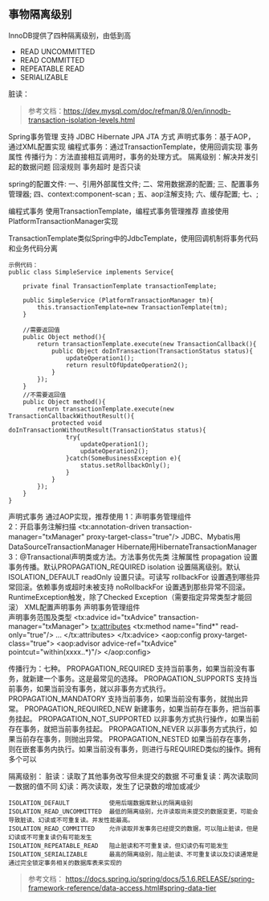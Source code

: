 事物隔离级别
-

InnoDB提供了四种隔离级别，由低到高

- READ UNCOMMITTED
- READ COMMITTED
- REPEATABLE READ
- SERIALIZABLE

脏读：

> 参考文档：https://dev.mysql.com/doc/refman/8.0/en/innodb-transaction-isolation-levels.html

Spring事务管理
	支持
		JDBC
		Hibernate
		JPA
		JTA
	方式
		声明式事务：基于AOP，通过XML配置实现
		编程式事务：通过TransactionTemplate，使用回调实现
	事务属性
		传播行为：方法直接相互调用时，事务的处理方式。
		隔离级别：解决并发引起的数据问题
		回滚规则
		事务超时
		是否只读

	
spring的配置文件:
	一、引用外部属性文件;
	二、常用数据源的配置;
	三、配置事务管理器;
	四、context:component-scan
		<!-- 对包中的所有类进行扫描，以完成Bean创建和自动依赖注入的功能 -->;
	五、aop注解支持;
	六、缓存配置;
	七、<!-- Spring、MyBatis的整合，需要在 Spring 应用上下文中定义至少两样东西：一个SqlSessionFactory和至少一个数据映射器类（UserMapper->iocContext.xml）。 -->;

	
编程式事务
	使用TransactionTemplate，编程式事务管理推荐
	直接使用PlatformTransactionManager实现
	
TransactionTemplate类似Spring中的JdbcTemplate，使用回调机制将事务代码和业务代码分离

	示例代码：
	public class SimpleService implements Service{
	
		private final TransactionTemplate transactionTemplate;
		
		public SimpleService (PlatformTransactionManager tm){
			this.transactionTemplate=new TransactionTemplate(tm);
		}
		
		//需要返回值
		public Object method(){
			return transactionTemplate.execute(new TransactionCallback(){
				public Object doInTransaction(TransactionStatus status){
					updateOperation1();
					return resultOfUpdateOperation2();
				}
			});
		}
		//不需要返回值
		public Object method(){
			return transactionTemplate.execute(new TransactionCallbackWithoutResult(){
				protected void doInTransactionWithoutResult(TransactionStatus status){
					try{
						updateOperation1();
						updateOperation2();
					}catch(SomeBusinessException e){
						status.setRollbackOnly();
					}
				}
			});
		}
	}
	
	
声明式事务
	通过AOP实现，推荐使用
	1：声明事务管理组件	
		<bean id="txManager" class="org.springframework.jdbc.datasource.DataSourceTransactionManager">
			<property name="dataSource" ref=""/>
		</bean>
	2：开启事务注解扫描
		<tx:annotation-driven transaction-manager="txManager" proxy-target-class="true"/>
			JDBC、Mybatis用DataSourceTransactionManager
			Hibernate用HibernateTransactionManager
	3：@Transactional声明类或方法。方法事务优先类
		注解属性
		propagation	设置事务传播。默认PROPAGATION_REQUIRED
		isolation	设置隔离级别。默认ISOLATION_DEFAULT
		readOnly	设置只读。可读写
		rollbackFor	设置遇到哪些异常回滚。依赖事务或超时未被支持
		noRollbackFor	设置遇到那些异常不回滚。RuntimeException触发，除了Checked Exception（需要指定异常类型才能回滚）
	XML配置声明事务
		声明事务管理组件	
		<bean id="txManager" class="org.springframework.jdbc.datasource.DataSourceTransactionManager">
			<property name="dataSource" ref=""/>
		</bean>
		声明事务范围及类型
		<tx:advice id="txAdvice" transaction-manager="txManager">
			<tx:attributes>
				<tx:method name="find*" read-only="true"/>
				...
			</tx:attributes>
		</tx:advice>
		<aop:config proxy-target-class="true">
			<aop:advisor advice-ref="txAdvice" pointcut="within(xxxx..*)"/>
		</aop:config>
		

传播行为：七种。
	PROPAGATION_REQUIRED		支持当前事务，如果当前没有事务，就新建一个事务。这是最常见的选择。
	PROPAGATION_SUPPORTS		支持当前事务，如果当前没有事务，就以非事务方式执行。
	PROPAGATION_MANDATORY		支持当前事务，如果当前没有事务，就抛出异常。
	PROPAGATION_REQUIRED_NEW	新建事务，如果当前存在事务，把当前事务挂起。
	PROPAGATION_NOT_SUPPORTED	以非事务方式执行操作，如果当前存在事务，就把当前事务挂起。
	PROPAGATION_NEVER			以非事务方式执行，如果当前存在事务，则抛出异常。
	PROPAGATION_NESTED			如果当前存在事务，则在嵌套事务内执行。如果当前没有事务，则进行与REQUIRED类似的操作。拥有多个可以	
	
	
隔离级别：
	脏读：读取了其他事务改写但未提交的数据
	不可重复读：两次读取同一数据的值不同
	幻读：两次读取，发生了记录数的增加或减少
	
	ISOLATION_DEFAULT			使用后端数据库默认的隔离级别
	ISOLATION_READ_UNCOMMITTED	最低的隔离级别，允许读取尚未提交的数据变更，可能会导致脏读、幻读或不可重复读。并发性能最高。
	ISOLATION_READ_COMMITTED	允许读取并发事务已经提交的数据，可以阻止脏读，但是幻读或不可重复读仍有可能发生
	ISOLATION_REPEATABLE_READ	阻止脏读和不可重复读，但幻读仍有可能发生
	ISOLATION_SERIALIZABLE		最高的隔离级别，阻止脏读、不可重复读以及幻读通常是通过完全锁定事务相关的数据库表来实现的

	

> 参考文档： https://docs.spring.io/spring/docs/5.1.6.RELEASE/spring-framework-reference/data-access.html#spring-data-tier